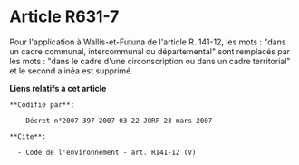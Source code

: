 # Article R631-7

Pour l'application à Wallis-et-Futuna de l'article R. 141-12, les mots : "dans un cadre communal, intercommunal ou
départemental" sont remplacés par les mots : "dans le cadre d'une circonscription ou dans un cadre territorial" et le second
alinéa est supprimé.

**Liens relatifs à cet article**

	**Codifié par**:

	  - Décret n°2007-397 2007-03-22 JORF 23 mars 2007

	**Cite**:

	  - Code de l'environnement - art. R141-12 (V)
